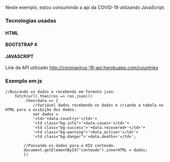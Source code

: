 
Neste exemplo, estou consumindo a api da COVID-19 utilizando JavaScript.

### Tecnologias usadas
#### HTML
#### BOOTSTRAP 4
#### JAVASCRIPT

Link da API utilizado http://coronavirus-19-api.herokuapp.com/countries

### Exemplo em js
```
//Buscando os dados e recebendo em formato json.
    fetch(url).then(res => res.json())
        .then(data => {
            //Variável dados recebendo os dados e criando a tabela no HTML para a exibição dos dados.
            var dados =
            '<td>'+data.country+'</td>'+
            '<td class="bg-info">'+data.cases+'</td>'+
            '<td class="bg-success">'+data.recovered+'</td>'+
            '<td class="bg-warning">'+data.active+'</td>'+
            '<td class="bg-danger">'+data.deaths+'</td>';
         
        //Passando os dados para a DIV conteudo.       
        document.getElementById("conteudo").innerHTML = dados;
        })
```
